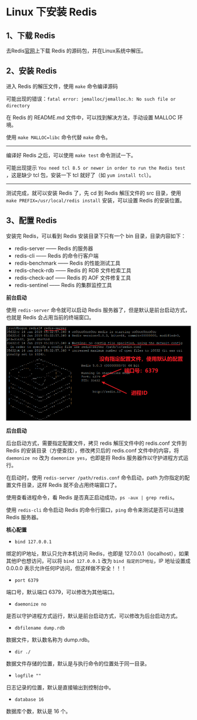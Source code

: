 # Linux 下安装 Redis

## 1、下载 Redis

去Redis[官网](https://redis.io/)上下载 Redis 的源码包，并在Linux系统中解压。

## 2、安装 Redis

进入 Redis 的解压文件，使用 `make` 命令编译源码

可能出现的错误：`fatal error: jemalloc/jemalloc.h: No such file or directory`

在 Redis 的 README.md 文件中，可以找到解决方法，手动设置 MALLOC 环境。

使用 `make MALLOC=libc` 命令代替 `make` 命令。

---

编译好 Redis 之后，可以使用 `make test` 命令测试一下。

可能出现提示 `You need tcl 8.5 or newer in order to run the Redis test` ，这是缺少 tcl 包，安装一下 tcl 就好了（如 `yum install tcl`）。

---

测试完成，就可以安装 Redis 了，先 cd 到 Redis 解压文件的 src 目录，使用 `make PREFIX=/usr/local/redis install` 安装，可以设置 Redis 的安装位置。

## 3、配置 Redis

安装完 Redis，可以看到 Redis 安装目录下只有一个 bin 目录，目录内容如下：

- redis-server —— Redis 的服务器
- redis-cli —— Redis 的命令行客户端
- redis-benchmark —— Redis 的性能测试工具
- redis-check-rdb —— Redis 的 RDB 文件检索工具
- redis-check-aof —— Redis 的 AOF 文件修复工具
- redis-sentinel —— Redis 的集群监控工具

**前台启动**

使用 `redis-server` 命令就可以启动 Redis 服务器了，但是默认是前台启动方式，也就是 Redis 会占用当前的终端窗口。

![默认配置启动Redis服务器](./images/默认配置启动Redis服务器.png)

**后台启动**

后台启动方式，需要指定配置文件，拷贝 redis 解压文件中的 redis.conf 文件到 Redis 的安装目录（方便查找），修改拷贝后的 redis.conf 文件中的内容，将 `daemonize no` 改为 `daemonize yes`，也即是将 Redis 服务器作以守护进程方式运行。

在启动时，使用 `redis-server /path/redis.conf` 命令启动，path 为你指定的配置文件目录，这样 Redis 就不会占用终端窗口了。

使用查看进程命令，看 Redis 是否真正启动成功，`ps -aux | grep redis`。

使用 `redis-cli` 命令启动 Redis 的命令行窗口，`ping` 命令来测试是否可以连接 Redis 服务器。

**核心配置**

- `bind 127.0.0.1`

绑定的IP地址，默认只允许本机访问 Redis，也即是 127.0.0.1（localhost），如果其他IP也想访问，可以将 `bind 127.0.0.1` 改为 `bind 指定的IP地址`，IP 地址设置成 0.0.0.0 表示允许任何IP访问，但这样做不安全！！！

- `port 6379`

端口号，默认端口 6379，可以修改为其他端口。

- `daemonize no`

是否以守护进程方式运行，默认是前台启动方式，可以修改为后台启动方式。

- `dbfilename dump.rdb`

数据文件，默认数名称为 dump.rdb。

- `dir ./`

数据文件存储的位置，默认是与执行命令的位置处于同一目录。

- `logfile ""`

日志记录的位置，默认是直接输出到控制台中。

- `database 16`

数据库个数，默认是 16 个。